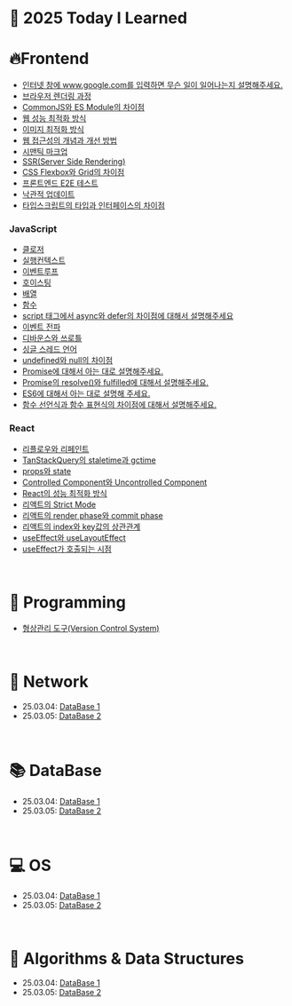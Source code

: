 # 📝 2025 Today I Learned

# 🔥Frontend
- [인터넷 창에 www.google.com를 입력하면 무슨 일이 일어나는지 설명해주세요.](https://github.com/HongDongk/TIL/blob/master/FrontEnd/browser_rendering.md)
- [브라우저 렌더링 과정](https://github.com/HongDongk/TIL/blob/master/FrontEnd/dns_proccess.md)
- [CommonJS와 ES Module의 차이점](https://github.com/HongDongk/TIL/blob/master/FrontEnd/commonJs_esModule.md)
- [웹 성능 최적화 방식](https://github.com/HongDongk/TIL/blob/master/FrontEnd/web_performance_optimization.md)
- [이미지 최적화 방식](https://github.com/HongDongk/TIL/blob/master/FrontEnd/image_optimization.md)
- [웹 접근성의 개념과 개선 방법](https://github.com/HongDongk/TIL/blob/master/FrontEnd/web_accessibility.md)
- [시맨틱 마크업](https://github.com/HongDongk/TIL/blob/master/FrontEnd/symentic_markup.md)
- [SSR(Server Side Rendering)](https://github.com/HongDongk/TIL/blob/master/FrontEnd/ssr.md)
- [CSS Flexbox와 Grid의 차이점](https://github.com/HongDongk/TIL/blob/master/FrontEnd/flexbox_and_grid.md)
- [프론트엔드 E2E 테스트](https://github.com/HongDongk/TIL/blob/master/FrontEnd/e2e_test.md)
- [낙관적 업데이트](https://github.com/HongDongk/TIL/blob/master/FrontEnd/optimistic_update.md)
- [타입스크립트의 타입과 인터페이스의 차이점](https://github.com/HongDongk/TIL/blob/master/FrontEnd/type_and_interface.md)

### JavaScript
- [클로저](https://github.com/HongDongk/TIL/blob/master/FrontEnd/JavaScript/closure.md)
- [실행컨텍스트](https://github.com/HongDongk/TIL/blob/master/FrontEnd/JavaScript/excution_context.md)
- [이벤트루프](https://github.com/HongDongk/TIL/blob/master/FrontEnd/JavaScript/eventloop.md)
- [호이스팅](https://github.com/HongDongk/TIL/blob/master/FrontEnd/JavaScript/hoisting.md)
- [배열](https://github.com/HongDongk/TIL/blob/master/FrontEnd/JavaScript/array.md)
- [함수](https://github.com/HongDongk/TIL/blob/master/FrontEnd/JavaScript/function.md)
- [script 태그에서 async와 defer의 차이점에 대해서 설명해주세요](https://github.com/HongDongk/TIL/blob/master/FrontEnd/JavaScript/script_tag.md)
- [이벤트 전파](https://github.com/HongDongk/TIL/blob/master/FrontEnd/JavaScript/event_propagtion.md)
- [디바운스와 쓰로틀](https://github.com/HongDongk/TIL/blob/master/FrontEnd/JavaScript/debounce_and_throttle.md)
- [싱글 스레드 언어](https://github.com/HongDongk/TIL/blob/master/FrontEnd/JavaScript/single_thread_language.md)
- [undefined와 null의 차이점](https://github.com/HongDongk/TIL/blob/master/FrontEnd/JavaScript/undefined_and_null.md)
- [Promise에 대해서 아는 대로 설명해주세요.](https://github.com/HongDongk/TIL/blob/master/FrontEnd/JavaScript/promise.md)
- [Promise의 resolve()와 fulfilled에 대해서 설명해주세요.](https://github.com/HongDongk/TIL/blob/master/FrontEnd/JavaScript/promise_2.md)
- [ES6에 대해서 아는 대로 설명해 주세요.](https://github.com/HongDongk/TIL/blob/master/FrontEnd/JavaScript/ES6.md)
- [함수 선언식과 함수 표현식의 차이점에 대해서 설명해주세요.](https://github.com/HongDongk/TIL/blob/master/FrontEnd/JavaScript/function%20declaration_and_function%20expression.md)

### React
- [리플로우와 리페인트](https://github.com/HongDongk/TIL/blob/master/FrontEnd/reflow_and_repaint.md)
- [TanStackQuery의 staletime과 gctime](https://github.com/HongDongk/TIL/blob/master/FrontEnd/React/tanstack-query.md)
- [props와 state](https://github.com/HongDongk/TIL/blob/master/FrontEnd/React/props_and_state.md)
- [Controlled Component와 Uncontrolled Component](https://github.com/HongDongk/TIL/blob/master/FrontEnd/React/controlled_and_uncontrolled%20component.md)
- [React의 성능 최적화 방식](https://github.com/HongDongk/TIL/blob/master/FrontEnd/React/performance_optimization.md)
- [리액트의 Strict Mode](https://github.com/HongDongk/TIL/blob/master/FrontEnd/React/strict_mode.md)
- [리액트의 render phase와 commit phase](https://github.com/HongDongk/TIL/blob/master/FrontEnd/React/render_phase_and_commit_phase.md)
- [리액트의 index와 key값의 상관관계](https://github.com/HongDongk/TIL/blob/master/FrontEnd/React/index_and_key.md)
- [useEffect와 useLayoutEffect](https://github.com/HongDongk/TIL/blob/master/FrontEnd/React/useEffect_and_useLayoutEffect.md)
- [useEffect가 호출되는 시점](https://github.com/HongDongk/TIL/blob/master/FrontEnd/React/useEffect.md)

<br/>

# 📖 Programming

- [형상관리 도구(Version Control System)](https://github.com/HongDongk/TIL/blob/master/Programing/vcs.md)

<br/>

# 🛜 Network

- 25.03.04: [DataBase 1](https://github.com/100-hours-a-week/shai-til/blob/main/March/2025_03_04.md)
- 25.03.05: [DataBase 2](https://github.com/100-hours-a-week/shai-til/blob/main/March/2025_03_05.md)

<br/>

# 📚 DataBase

- 25.03.04: [DataBase 1](https://github.com/100-hours-a-week/shai-til/blob/main/March/2025_03_04.md)
- 25.03.05: [DataBase 2](https://github.com/100-hours-a-week/shai-til/blob/main/March/2025_03_05.md)

<br/>

# 💻 OS

- 25.03.04: [DataBase 1](https://github.com/100-hours-a-week/shai-til/blob/main/March/2025_03_04.md)
- 25.03.05: [DataBase 2](https://github.com/100-hours-a-week/shai-til/blob/main/March/2025_03_05.md)

<br/>

# 🌈 Algorithms & Data Structures

- 25.03.04: [DataBase 1](https://github.com/100-hours-a-week/shai-til/blob/main/March/2025_03_04.md)
- 25.03.05: [DataBase 2](https://github.com/100-hours-a-week/shai-til/blob/main/March/2025_03_05.md)
